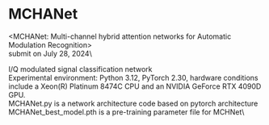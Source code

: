 # MCHANet
<MCHANet: Multi-channel hybrid attention networks for Automatic Modulation Recognition> \
submit on July 28, 2024\

I/Q modulated signal classification network\
Experimental environment: Python 3.12, PyTorch 2.30, hardware conditions include a Xeon(R) Platinum 8474C CPU and an NVIDIA GeForce RTX 4090D GPU.\
MCHANet.py is a network architecture code based on pytorch architecture\
MCHANet_best_model.pth is a pre-training parameter file for MCHNet\
